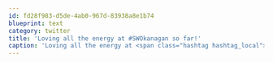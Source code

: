 ```yaml
---
id: fd28f983-d5de-4ab0-967d-83938a8e1b74
blueprint: text
category: twitter
title: 'Loving all the energy at #SWOkanagan so far!'
caption: 'Loving all the energy at <span class="hashtag hashtag_local">#<a href="http://tweettemp.darylchymko.ca/?tag=swokanagan">SWOkanagan</a> so far!'
---
```

